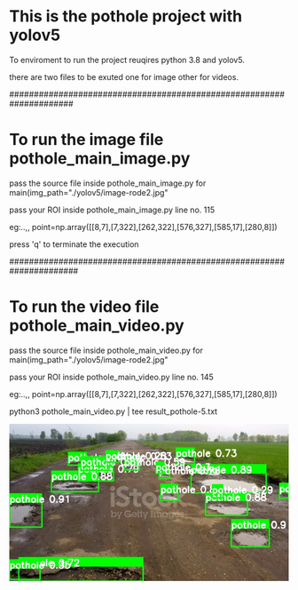# This is the pothole project with yolov5
To enviroment to run the project reuqires python 3.8 and yolov5.

there are two files to be exuted one for image other for videos.

#####################################################################
# To run the image file pothole_main_image.py

pass the source file inside pothole_main_image.py for main(img_path="./yolov5/image-rode2.jpg"

pass your ROI inside pothole_main_image.py line no. 115

eg:..,, point=np.array([[8,7],[7,322],[262,322],[576,327],[585,17],[280,8]])

press 'q' to terminate the execution 

######################################################################
# To run the video file pothole_main_video.py

pass the source file inside pothole_main_video.py for main(img_path="./yolov5/image-rode2.jpg"

pass your ROI inside pothole_main_video.py line no. 145

eg:..,, point=np.array([[8,7],[7,322],[262,322],[576,327],[585,17],[280,8]])


python3 pothole_main_video.py | tee result_pothole-5.txt


![](final_output.jpg)
